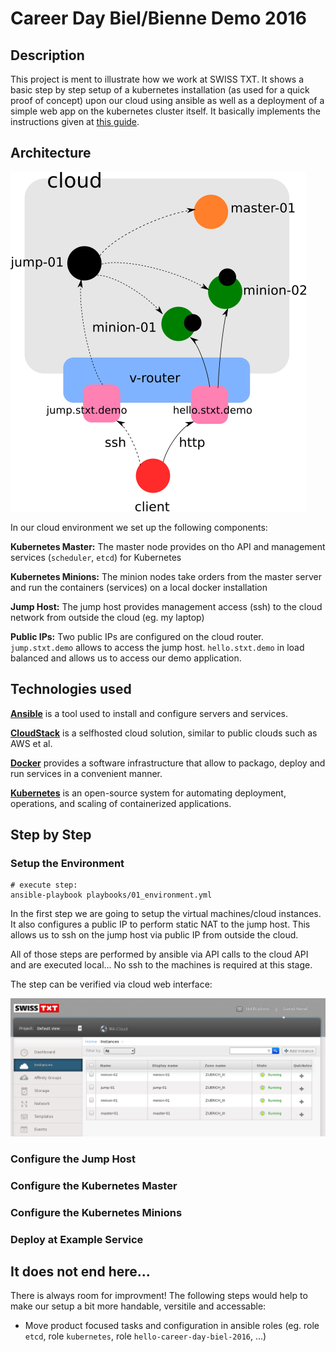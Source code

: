 # Career Day Biel/Bienne Demo 2016

## Description

This project is ment to illustrate how we work at SWISS TXT. It shows a basic step by step setup 
of a kubernetes installation (as used for a quick proof of concept) upon our cloud using ansible 
as well as a deployment of a simple web app on the kubernetes cluster itself. It basically implements 
the instructions given at [this guide](http://severalnines.com/blog/installing-kubernetes-cluster-minions-centos7-manage-pods-services).

## Architecture

![](https://raw.githubusercontent.com/swisstxt/demo-career-day-2016/master/doc/01_arch.png)

In our cloud environment we set up the following components:

__Kubernetes Master:__ The master node provides on tho API and management services (`scheduler`, `etcd`) for Kubernetes

__Kubernetes Minions:__ The minion nodes take orders from the master server and run the containers (services) on a local docker installation

__Jump Host:__ The jump host provides management access (ssh) to the cloud network from outside the cloud (eg. my laptop)

__Public IPs:__ Two public IPs are configured on the cloud router. `jump.stxt.demo` allows to access the jump host. `hello.stxt.demo` in 
load balanced and allows us to access our demo application. 

## Technologies used

__[Ansible](https://www.ansible.com/)__ is a tool used to install and configure servers and services.

__[CloudStack](https://cloudstack.apache.org/)__ is a selfhosted cloud solution, similar to public clouds such as AWS et al.

__[Docker](https://www.docker.com/)__ provides a software infrastructure that allow to packago, deploy and run services in a convenient manner.

__[Kubernetes](http://kubernetes.io/)__ is an open-source system for automating deployment, operations, and scaling of containerized applications.

## Step by Step

### Setup the Environment

```
# execute step:
ansible-playbook playbooks/01_environment.yml
```

In the first step we are going to setup the virtual machines/cloud instances. It also configures a public IP 
to perform static NAT to the jump host. This allows us to ssh on the jump host via public IP from outside the cloud.

All of those steps are performed by ansible via API calls to the cloud API and are executed local... No ssh to the 
machines is required at this stage.

The step can be verified via cloud web interface:

![](https://raw.githubusercontent.com/swisstxt/demo-career-day-2016/master/doc/02_cs_instances.png)

### Configure the Jump Host

### Configure the Kubernetes Master

### Configure the Kubernetes Minions

### Deploy at Example Service

## It does not end here...

There is always room for improvment! The following steps would help to make our setup a bit more handable, versitile and accessable:

* Move product focused tasks and configuration in ansible roles (eg. role `etcd`, role `kubernetes`, role `hello-career-day-biel-2016`, ...)

